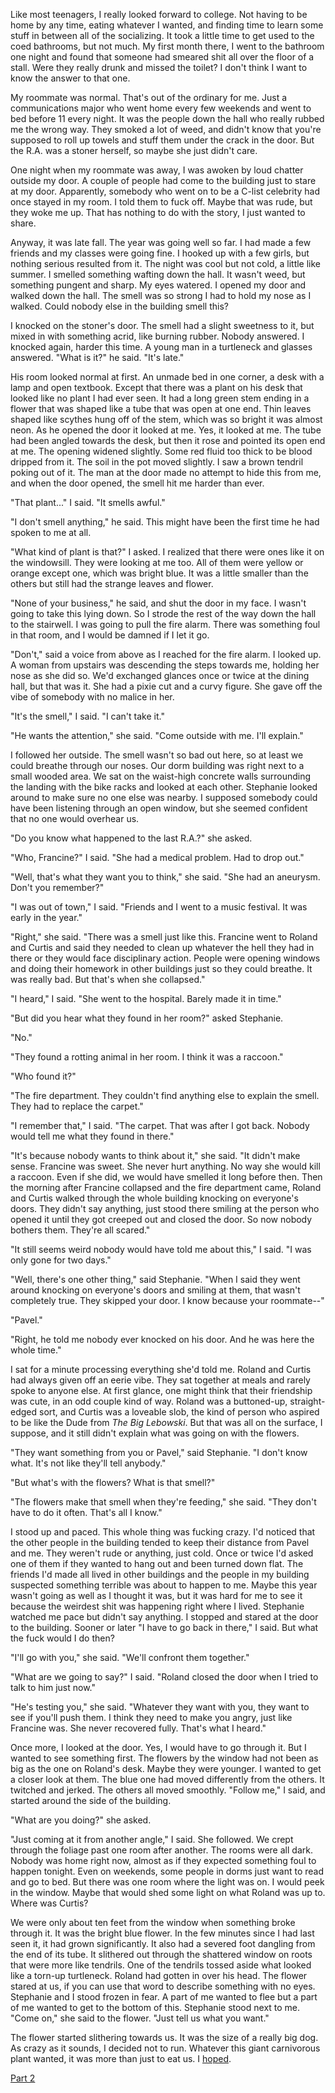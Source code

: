 Like most teenagers, I really looked forward to college. Not having to be home by any time, eating whatever I wanted, and finding time to learn some stuff in between all of the socializing. It took a little time to get used to the coed bathrooms, but not much. My first month there, I went to the bathroom one night and found that someone had smeared shit all over the floor of a stall. Were they really drunk and missed the toilet? I don't think I want to know the answer to that one.

My roommate was normal. That's out of the ordinary for me. Just a communications major who went home every few weekends and went to bed before 11 every night. It was the people down the hall who really rubbed me the wrong way. They smoked a lot of weed, and didn't know that you're supposed to roll up towels and stuff them under the crack in the door. But the R.A. was a stoner herself, so maybe she just didn't care.

One night when my roommate was away, I was awoken by loud chatter outside my door. A couple of people had come to the building just to stare at my door. Apparently, somebody who went on to be a C-list celebrity had once stayed in my room. I told them to fuck off. Maybe that was rude, but they woke me up. That has nothing to do with the story, I just wanted to share.

Anyway, it was late fall. The year was going well so far. I had made a few friends and my classes were going fine. I hooked up with a few girls, but nothing serious resulted from it. The night was cool but not cold, a little like summer. I smelled something wafting down the hall. It wasn't weed, but something pungent and sharp. My eyes watered. I opened my door and walked down the hall. The smell was so strong I had to hold my nose as I walked. Could nobody else in the building smell this?

I knocked on the stoner's door. The smell had a slight sweetness to it, but mixed in with something acrid, like burning rubber. Nobody answered. I knocked again, harder this time. A young man in a turtleneck and glasses answered. "What is it?" he said. "It's late."

His room looked normal at first. An unmade bed in one corner, a desk with a lamp and open textbook. Except that there was a plant on his desk that looked like no plant I had ever seen. It had a long green stem ending in a flower that was shaped like a tube that was open at one end. Thin leaves shaped like scythes hung off of the stem, which was so bright it was almost neon. As he opened the door it looked at me. Yes, it looked at me. The tube had been angled towards the desk, but then it rose and pointed its open end at me. The opening widened slightly. Some red fluid too thick to be blood dripped from it. The soil in the pot moved slightly. I saw a brown tendril poking out of it. The man at the door made no attempt to hide this from me, and when the door opened, the smell hit me harder than ever.

"That plant..." I said. "It smells awful."

"I don't smell anything," he said. This might have been the first time he had spoken to me at all.

"What kind of plant is that?" I asked. I realized that there were ones like it on the windowsill. They were looking at me too. All of them were yellow or orange except one, which was bright blue. It was a little smaller than the others but still had the strange leaves and flower.

"None of your business," he said, and shut the door in my face. I wasn't going to take this lying down. So I strode the rest of the way down the hall to the stairwell. I was going to pull the fire alarm. There was something foul in that room, and I would be damned if I let it go.

"Don't," said a voice from above as I reached for the fire alarm. I looked up. A woman from upstairs was descending the steps towards me, holding her nose as she did so. We'd exchanged glances once or twice at the dining hall, but that was it. She had a pixie cut and a curvy figure. She gave off the vibe of somebody with no malice in her.

"It's the smell," I said. "I can't take it."

"He wants the attention," she said. "Come outside with me. I'll explain."

I followed her outside. The smell wasn't so bad out here, so at least we could breathe through our noses. Our dorm building was right next to a small wooded area. We sat on the waist-high concrete walls surrounding the landing with the bike racks and looked at each other. Stephanie looked around to make sure no one else was nearby. I supposed somebody could have been listening through an open window, but she seemed confident that no one would overhear us.

"Do you know what happened to the last R.A.?" she asked.

"Who, Francine?" I said. "She had a medical problem. Had to drop out."

"Well, that's what they want you to think," she said. "She had an aneurysm. Don't you remember?"

"I was out of town," I said. "Friends and I went to a music festival. It was early in the year."

"Right," she said. "There was a smell just like this. Francine went to Roland and Curtis and said they needed to clean up whatever the hell they had in there or they would face disciplinary action. People were opening windows and doing their homework in other buildings just so they could breathe. It was really bad. But that's when she collapsed."

"I heard," I said. "She went to the hospital. Barely made it in time."

"But did you hear what they found in her room?" asked Stephanie.

"No."

"They found a rotting animal in her room. I think it was a raccoon."

"Who found it?"

"The fire department. They couldn't find anything else to explain the smell. They had to replace the carpet."

"I remember that," I said. "The carpet. That was after I got back. Nobody would tell me what they found in there."

"It's because nobody wants to think about it," she said. "It didn't make sense. Francine was sweet. She never hurt anything. No way she would kill a raccoon. Even if she did, we would have smelled it long before then. Then the morning after Francine collapsed and the fire department came, Roland and Curtis walked through the whole building knocking on everyone's doors. They didn't say anything, just stood there smiling at the person who opened it until they got creeped out and closed the door. So now nobody bothers them. They're all scared."

"It still seems weird nobody would have told me about this," I said. "I was only gone for two days."

"Well, there's one other thing," said Stephanie. "When I said they went around knocking on everyone's doors and smiling at them, that wasn't completely true. They skipped your door. I know because your roommate--"

"Pavel."

"Right, he told me nobody ever knocked on his door. And he was here the whole time."

I sat for a minute processing everything she'd told me. Roland and Curtis had always given off an eerie vibe. They sat together at meals and rarely spoke to anyone else. At first glance, one might think that their friendship was cute, in an odd couple kind of way. Roland was a buttoned-up, straight-edged sort, and Curtis was a loveable slob, the kind of person who aspired to be like the Dude from *The Big Lebowski*. But that was all on the surface, I suppose, and it still didn't explain what was going on with the flowers.

"They want something from you or Pavel," said Stephanie. "I don't know what. It's not like they'll tell anybody."

"But what's with the flowers? What is that smell?"

"The flowers make that smell when they're feeding," she said. "They don't have to do it often. That's all I know."

I stood up and paced. This whole thing was fucking crazy. I'd noticed that the other people in the building tended to keep their distance from Pavel and me. They weren't rude or anything, just cold. Once or twice I'd asked one of them if they wanted to hang out and been turned down flat. The friends I'd made all lived in other buildings and the people in my building suspected something terrible was about to happen to me. Maybe this year wasn't going as well as I thought it was, but it was hard for me to see it because the weirdest shit was happening right where I lived. Stephanie watched me pace but didn't say anything. I stopped and stared at the door to the building. Sooner or later "I have to go back in there," I said. But what the fuck would I do then?

"I'll go with you," she said. "We'll confront them together."

"What are we going to say?" I said. "Roland closed the door when I tried to talk to him just now."

"He's testing you," she said. "Whatever they want with you, they want to see if you'll push them. I think they need to make you angry, just like Francine was. She never recovered fully. That's what I heard."

Once more, I looked at the door. Yes, I would have to go through it. But I wanted to see something first. The flowers by the window had not been as big as the one on Roland's desk. Maybe they were younger. I wanted to get a closer look at them. The blue one had moved differently from the others. It twitched and jerked. The others all moved smoothly. "Follow me," I said, and started around the side of the building.

"What are you doing?" she asked.

"Just coming at it from another angle," I said. She followed. We crept through the foliage past one room after another. The rooms were all dark. Nobody was home right now, almost as if they expected something foul to happen tonight. Even on weekends, some people in dorms just want to read and go to bed. But there was one room where the light was on. I would peek in the window. Maybe that would shed some light on what Roland was up to. Where was Curtis?

We were only about ten feet from the window when something broke through it. It was the bright blue flower. In the few minutes since I had last seen it, it had grown significantly. It also had a severed foot dangling from the end of its tube. It slithered out through the shattered window on roots that were more like tendrils. One of the tendrils tossed aside what looked like a torn-up turtleneck. Roland had gotten in over his head. The flower stared at us, if you can use that word to describe something with no eyes. Stephanie and I stood frozen in fear. A part of me wanted to flee but a part of me wanted to get to the bottom of this. Stephanie stood next to me. "Come on," she said to the flower. "Just tell us what you want."

The flower started slithering towards us. It was the size of a really big dog. As crazy as it sounds, I decided not to run. Whatever this giant carnivorous plant wanted, it was more than just to eat us. I [hoped](https://www.reddit.com/user/_Cu_Chulainn17).

[Part 2](https://www.reddit.com/r/nosleep/comments/uq679h/college_dorms_suck_but_not_for_the_reasons_youre/)